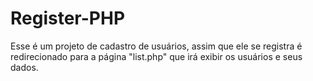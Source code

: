 # Register-PHP

  Esse é um projeto de cadastro de usuários, assim que ele se registra é redirecionado para a página "list.php" que irá exibir os usuários e seus dados.
  
 
